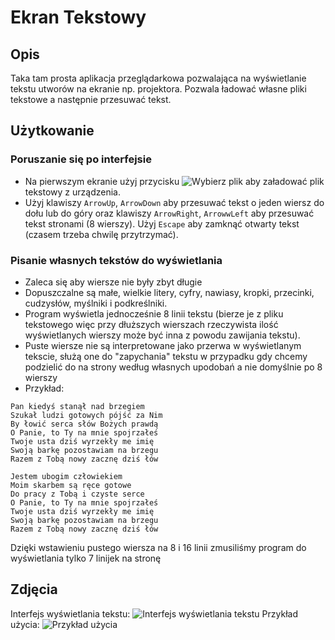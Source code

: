 # Ekran Tekstowy
## Opis
Taka tam prosta aplikacja przeglądarkowa pozwalająca na wyświetlanie tekstu utworów na ekranie np. projektora. Pozwala ładować własne pliki tekstowe a następnie przesuwać tekst.
## Użytkowanie
### Poruszanie się po interfejsie
- Na pierwszym ekranie użyj przycisku ![Wybierz plik](https://github.com/user-attachments/assets/4bf44565-f864-45e6-ac11-3391676a50a1) aby załadować plik tekstowy z urządzenia.
- Użyj klawiszy `ArrowUp`, `ArrowDown` aby przesuwać tekst o jeden wiersz do dołu lub do góry oraz klawiszy `ArrowRight`, `ArrowwLeft` aby przesuwać tekst stronami (8 wierszy). Użyj `Escape` aby zamknąć otwarty tekst (czasem trzeba chwilę przytrzymać).
### Pisanie własnych tekstów do wyświetlania
- Zaleca się aby wiersze nie były zbyt długie
- Dopuszczalne są małe, wielkie litery, cyfry, nawiasy, kropki, przecinki, cudzysłów, myślniki i podkreślniki.
- Program wyświetla jednocześnie 8 linii tekstu (bierze je z pliku tekstowego więc przy dłuższych wierszach rzeczywista ilość wyświetlanych wierszy może być inna z powodu zawijania tekstu).
- Puste wiersze nie są interpretowane jako przerwa w wyświetlanym tekscie, służą one do "zapychania" tekstu w przypadku gdy chcemy podzielić do na strony według własnych upodobań a nie domyślnie po 8 wierszy
- Przykład:
```
Pan kiedyś stanął nad brzegiem
Szukał ludzi gotowych pójść za Nim
By łowić serca słów Bożych prawdą
O Panie, to Ty na mnie spojrzałeś
Twoje usta dziś wyrzekły me imię
Swoją barkę pozostawiam na brzegu
Razem z Tobą nowy zacznę dziś łów

Jestem ubogim człowiekiem
Moim skarbem są ręce gotowe
Do pracy z Tobą i czyste serce
O Panie, to Ty na mnie spojrzałeś
Twoje usta dziś wyrzekły me imię
Swoją barkę pozostawiam na brzegu
Razem z Tobą nowy zacznę dziś łów

```
Dzięki wstawieniu pustego wiersza na 8 i 16 linii zmusiliśmy program do wyświetlania tylko 7 linijek na stronę
## Zdjęcia

Interfejs wyświetlania tekstu:
![Interfejs wyświetlania tekstu](https://github.com/user-attachments/assets/760948e8-9191-4a8c-bf41-041b103643cf)
Przykład użycia:
![Przykład użycia](https://github.com/user-attachments/assets/a72c946d-be02-46ef-ba93-de09fb8d0cad)
